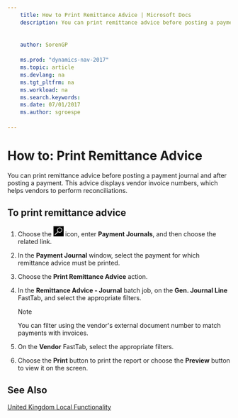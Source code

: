 ```yaml
---
    title: How to Print Remittance Advice | Microsoft Docs
    description: You can print remittance advice before posting a payment journal and after posting a payment. This advice displays vendor invoice numbers, which helps vendors to perform reconciliations.
    
     
    author: SorenGP

    ms.prod: "dynamics-nav-2017"
    ms.topic: article
    ms.devlang: na
    ms.tgt_pltfrm: na
    ms.workload: na
    ms.search.keywords:
    ms.date: 07/01/2017
    ms.author: sgroespe

---
```

# How to: Print Remittance Advice
You can print remittance advice before posting a payment journal and after posting a payment. This advice displays vendor invoice numbers, which helps vendors to perform reconciliations.  

## To print remittance advice  

1.  Choose the ![Search for Page or Report](../../media/ui-search/search_small.png "Search for Page or Report icon") icon, enter **Payment Journals**, and then choose the related link.  
2.  In the **Payment Journal** window, select the payment for which remittance advice must be printed.  
3.  Choose the **Print Remittance Advice** action.  
4.  In the **Remittance Advice - Journal** batch job, on the **Gen. Journal Line** FastTab, and select the appropriate filters.  

    > [!NOTE]  
    >  You can filter using the vendor's external document number to match payments with invoices.  

5.  On the **Vendor** FastTab, select the appropriate filters.  
6.  Choose the **Print** button to print the report or choose the **Preview** button to view it on the screen.  

## See Also  
[United Kingdom Local Functionality](united-kingdom-local-functionality.md)
